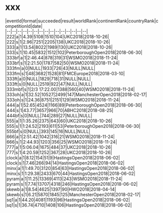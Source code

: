 # xxx


|eventId|format|succeeded|result|worldRank|continentRank|countryRank|competitionId|date|  
|--|--|--|--|--|--|--|--|--|--|--|--|--|--|--|  
|222|a|1|4.39|5108|1510|104|UKC2018|2018-10-26|  
|222|s|1|2.96|7251|2205|138|UKC2018|2018-10-26|  
|333|a|1|13.54|8022|1989|130|UKC2018|2018-10-26|  
|333|s|1|10.45|5832|1512|102|PeterboroughOpen2018|2018-06-30|  
|333bf|a|1|2:46.44|878|319|31|WSMO2018|2018-11-24|  
|333bf|s|1|2:21.50|1787|582|50|WSMO2018|2018-11-24|  
|333fm|a|0|NULL|1933|726|43|NULL|NULL|  
|333fm|s|1|48|3682|1528|81|FMCEurope2018|2018-03-10|  
|333ft|a|0|NULL|1829|718|31|NULL|NULL|  
|333ft|s|0|NULL|2519|922|47|NULL|NULL|  
|333mbf|s|1|2/3 17:22.00|1388|560|40|WSMO2018|2018-11-24|  
|333oh|a|1|32.52|10527|2499|147|ManchesterOpen2018|2018-02-17|  
|333oh|s|1|24.36|8751|2151|129|WSMO2018|2018-11-24|  
|444|a|1|52.65|4524|1166|89|PeterboroughOpen2018|2018-06-30|  
|444|s|1|43.77|3657|966|70|ABHC2018|2018-08-25|  
|444bf|s|0|NULL|744|289|27|NULL|NULL|  
|555|a|1|1:35.26|2375|643|60|UKC2018|2018-10-26|  
|555|s|1|1:24.52|2193|611|53|PeterboroughOpen2018|2018-06-30|  
|555bf|s|0|NULL|393|145|16|NULL|NULL|  
|666|a|1|2:51.42|1042|316|21|WSMO2018|2018-11-24|  
|666|s|1|2:44.93|1203|356|25|WSMO2018|2018-11-24|  
|777|a|1|5:06.04|1675|484|37|UKC2018|2018-10-26|  
|777|s|1|4:20.59|1252|367|28|UKC2018|2018-10-26|  
|clock|a|1|8.12|154|51|9|HastingsOpen2018|2018-06-02|  
|clock|s|1|7.46|266|94|14|HastingsOpen2018|2018-06-02|  
|minx|a|1|1:49.70|3120|854|63|HastingsOpen2018|2018-06-02|  
|minx|s|1|1:29.38|2433|670|44|HastingsOpen2018|2018-06-02|  
|pyram|a|1|11.25|13369|4113|243|WSMO2018|2018-11-24|  
|pyram|s|1|7.74|13707|4318|246|HastingsOpen2018|2018-06-02|  
|skewb|a|1|8.54|4625|1397|90|HWO2018|2018-04-14|  
|skewb|s|1|6.21|5870|1845|125|ManchesterOpen2018|2018-02-17|  
|sq1|a|1|44.20|4081|1193|96|HastingsOpen2018|2018-06-02|  
|sq1|s|1|36.74|4710|1408|106|HastingsOpen2018|2018-06-02|  
